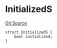 # InitializedS
[Git Source](https://github.com/thrackle-io/tron/blob/a0e7b20980bb06404eb010a144cfad3764962831/src/client/token/handler/diamond/RuleStorage.sol)


```solidity
struct InitializedS {
    bool initialized;
}
```

